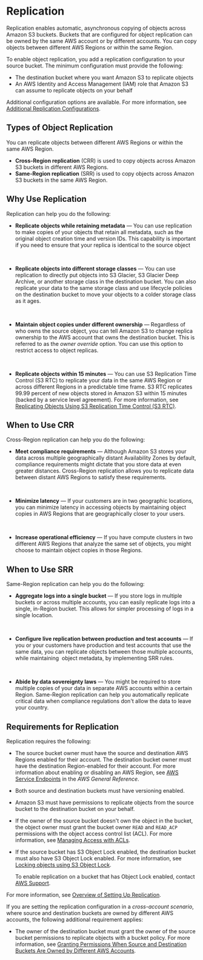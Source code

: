 # Replication<a name="replication"></a>

Replication enables automatic, asynchronous copying of objects across Amazon S3 buckets\. Buckets that are configured for object replication can be owned by the same AWS account or by different accounts\. You can copy objects between different AWS Regions or within the same Region\.

To enable object replication, you add a replication configuration to your source bucket\. The minimum configuration must provide the following:
+ The destination bucket where you want Amazon S3 to replicate objects 
+ An AWS Identity and Access Management \(IAM\)  role that Amazon S3 can assume to replicate objects on your behalf 

Additional configuration options are available\. For more information, see [Additional Replication Configurations](replication-additional-configs.md)\.

## Types of Object Replication<a name="replication-types"></a>

You can replicate objects between different AWS Regions or within the same AWS Region\.
+ **Cross\-Region replication** \(CRR\) is used to copy objects across Amazon S3 buckets in different AWS Regions\.
+ **Same\-Region replication** \(SRR\) is used to copy objects across Amazon S3 buckets in the same AWS Region\.

## Why Use Replication<a name="replication-scenario"></a>

Replication can help you do the following:
+ **Replicate objects while retaining metadata** — You can use replication to make copies of your objects that retain all metadata, such as the original object creation time and version IDs\. This capability is important if you need to ensure that your replica is identical to the source object

   
+ **Replicate objects into different storage classes** — You can use replication to directly put objects into S3 Glacier, S3 Glacier Deep Archive, or another storage class in the destination bucket\. You can also replicate your data to the same storage class and use lifecycle policies on the destination bucket to move your objects to a colder storage class as it ages\.

   
+ **Maintain object copies under different ownership** — Regardless of who owns the source object, you can tell Amazon S3 to change replica ownership to the AWS account that owns the destination bucket\. This is referred to as the *owner override* option\. You can use this option to restrict access to object replicas\.

   
+ **Replicate objects within 15 minutes** — You can use S3 Replication Time Control \(S3 RTC\) to replicate your data in the same AWS Region or across different Regions in a predictable time frame\. S3 RTC replicates 99\.99 percent of new objects stored in Amazon S3 within 15 minutes \(backed by a service level agreement\)\. For more information, see [Replicating Objects Using S3 Replication Time Control \(S3 RTC\)](replication-time-control.md)\.

## When to Use CRR<a name="crr-scenario"></a>

Cross\-Region replication can help you do the following:
+ **Meet compliance requirements** — Although Amazon S3 stores your data across multiple geographically distant Availability Zones by default, compliance requirements might dictate that you store data at even greater distances\. Cross\-Region replication allows you to replicate data between distant AWS Regions to satisfy these requirements\.

    
+ **Minimize latency** — If your customers are in two geographic locations, you can minimize latency in accessing objects by maintaining object copies in AWS Regions that are geographically closer to your users\.

   
+ **Increase operational efficiency** — If you have compute clusters in two different AWS Regions that analyze the same set of objects, you might choose to maintain object copies in those Regions\.

## When to Use SRR<a name="srr-scenario"></a>

Same\-Region replication can help you do the following:
+ **Aggregate logs into a single bucket** — If you store logs in multiple buckets or across multiple accounts, you can easily replicate logs into a single, in\-Region bucket\. This allows for simpler processing of logs in a single location\.

   
+ **Configure live replication between production and test accounts** — If you or your customers have production and test accounts that use the same data, you can replicate objects between those multiple accounts, while maintaining  object metadata, by implementing SRR rules\.

   
+ **Abide by data sovereignty laws** — You might be required to store multiple copies of your data in separate AWS accounts within a certain Region\. Same\-Region replication can help you automatically replicate critical data when compliance regulations don't allow the data to leave your country\.

## Requirements for Replication<a name="replication-requirements"></a>

Replication requires the following:
+ The source bucket owner must have the source and destination AWS Regions enabled for their account\. The destination bucket owner must have the destination Region\-enabled for their account\. For more information about enabling or disabling an AWS Region, see [AWS Service Endpoints](https://docs.aws.amazon.com/general/latest/gr/rande.html) in the *AWS General Reference*\.
+ Both source and destination buckets must have versioning enabled\. 
+ Amazon S3 must have permissions to replicate objects from the source bucket to the destination bucket on your behalf\. 
+ If the owner of the source bucket doesn't own the object in the bucket, the object owner must grant the bucket owner `READ` and `READ_ACP` permissions with the object access control list \(ACL\)\. For more information, see [Managing Access with ACLs](S3_ACLs_UsingACLs.md)\. 
+ If the source bucket has S3 Object Lock enabled, the destination bucket must also have S3 Object Lock enabled\. For more information, see [Locking objects using S3 Object Lock](object-lock.md)\.

  To enable replication on a bucket that has Object Lock enabled, contact [AWS Support](https://console.aws.amazon.com/support/home)\.

For more information, see [Overview of Setting Up Replication](replication-how-setup.md)\. 

If you are setting the replication configuration in a *cross\-account scenario*, where source and destination buckets are owned by different AWS accounts, the following additional requirement applies:
+ The owner of the destination bucket must grant the owner of the source bucket permissions to replicate objects with a bucket policy\. For more information, see [Granting Permissions When Source and Destination Buckets Are Owned by Different AWS Accounts](setting-repl-config-perm-overview.md#setting-repl-config-crossacct)\.

   